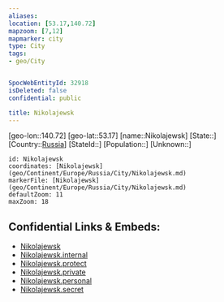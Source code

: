 ```yaml
---
aliases: 
location: [53.17,140.72]
mapzoom: [7,12] 
mapmarker: city 
type: City
tags:
- geo/City


SpocWebEntityId: 32918
isDeleted: false
confidential: public

title: Nikolajewsk
---
```

[geo-lon::140.72]
[geo-lat::53.17]
[name::Nikolajewsk]
[State::]
[Country::[Russia](geo/Continent/Europe/Russia.md)]
[StateId::]
[Population::]
[Unknown::]


```leaflet
id: Nikolajewsk
coordinates: [Nikolajewsk](geo/Continent/Europe/Russia/City/Nikolajewsk.md)
markerFile: [Nikolajewsk](geo/Continent/Europe/Russia/City/Nikolajewsk.md)
defaultZoom: 11 
maxZoom: 18
```


## Confidential Links & Embeds: 
- [Nikolajewsk](../../../../../../_public/geo/Continent/Europe/Russia/City/Nikolajewsk.md) 
- [Nikolajewsk.internal](../../../../../../_internal/geo/Continent/Europe/Russia/City/Nikolajewsk.internal.md) 
- [Nikolajewsk.protect](../../../../../../_protect/geo/Continent/Europe/Russia/City/Nikolajewsk.protect.md) 
- [Nikolajewsk.private](../../../../../../_private/geo/Continent/Europe/Russia/City/Nikolajewsk.private.md) 
- [Nikolajewsk.personal](../../../../../../_personal/geo/Continent/Europe/Russia/City/Nikolajewsk.personal.md) 
- [Nikolajewsk.secret](../../../../../../_secret/geo/Continent/Europe/Russia/City/Nikolajewsk.secret.md) 
